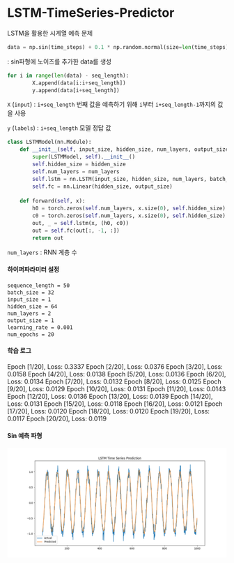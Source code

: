 # LSTM-TimeSeries-Predictor
LSTM을 활용한 시계열 예측 문제

```py
data = np.sin(time_steps) + 0.1 * np.random.normal(size=len(time_steps))
```
: sin파형에 노이즈를 추가한 data를 생성

```py
for i in range(len(data) - seq_length):
        X.append(data[i:i+seq_length])
        y.append(data[i+seq_length]) 
```
`X` (`input`) : `i+seq_length` 번째 값을 예측하기 위해 `i`부터 `i+seq_length-1`까지의 값을 사용

`y` (`labels`) : `i+seq_length` 모델 정답 값 

```py
class LSTMModel(nn.Module):
    def __init__(self, input_size, hidden_size, num_layers, output_size):
        super(LSTMModel, self).__init__()
        self.hidden_size = hidden_size
        self.num_layers = num_layers
        self.lstm = nn.LSTM(input_size, hidden_size, num_layers, batch_first=True)
        self.fc = nn.Linear(hidden_size, output_size)

    def forward(self, x):
        h0 = torch.zeros(self.num_layers, x.size(0), self.hidden_size).to(x.device)
        c0 = torch.zeros(self.num_layers, x.size(0), self.hidden_size).to(x.device)
        out, _ = self.lstm(x, (h0, c0))
        out = self.fc(out[:, -1, :])
        return out
```
`num_layers` : RNN 계층 수

#### 하이퍼파라미터 설정
```
sequence_length = 50
batch_size = 32
input_size = 1
hidden_size = 64
num_layers = 2
output_size = 1
learning_rate = 0.001
num_epochs = 20
```

#### 학습 로그 
Epoch [1/20], Loss: 0.3337
Epoch [2/20], Loss: 0.0376
Epoch [3/20], Loss: 0.0158
Epoch [4/20], Loss: 0.0138
Epoch [5/20], Loss: 0.0136
Epoch [6/20], Loss: 0.0134
Epoch [7/20], Loss: 0.0132
Epoch [8/20], Loss: 0.0125
Epoch [9/20], Loss: 0.0129
Epoch [10/20], Loss: 0.0131
Epoch [11/20], Loss: 0.0143
Epoch [12/20], Loss: 0.0136
Epoch [13/20], Loss: 0.0139
Epoch [14/20], Loss: 0.0131
Epoch [15/20], Loss: 0.0118
Epoch [16/20], Loss: 0.0121
Epoch [17/20], Loss: 0.0120
Epoch [18/20], Loss: 0.0120
Epoch [19/20], Loss: 0.0117
Epoch [20/20], Loss: 0.0119

#### Sin 예측 파형
![Plot](./outputs/plot.png)